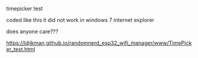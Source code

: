 timepicker test

coded like this it did not work in windows 7 internet explorer

does anyone care???


https://ldijkman.github.io/randomnerd_esp32_wifi_manager/www/TimePicker_test.html
